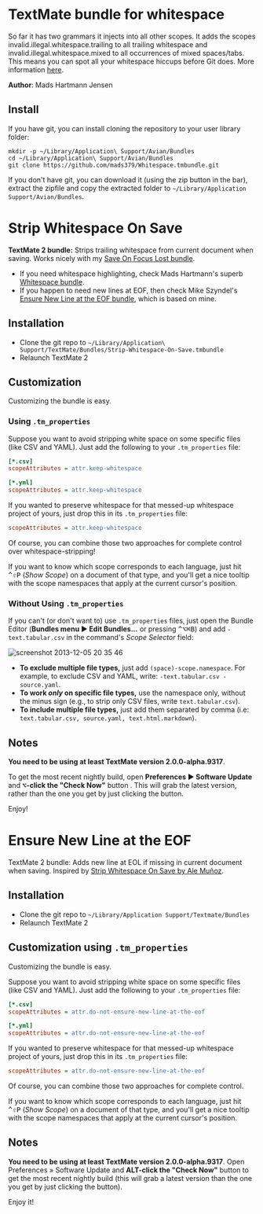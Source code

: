 TextMate bundle for whitespace
==============================

So far it has two grammars it injects into all other scopes. It adds the scopes invalid.illegal.whitespace.trailing to all trailing whitespace and invalid.illegal.whitespace.mixed to all occurrences of mixed spaces/tabs. This means you can spot all your whitespace hiccups before Git does. More information [here](http://mads379.github.com/posts/whitespace-tmbundle "here").

**Author**: Mads Hartmann Jensen

Install
-------

If you have git, you can install cloning the repository to your user library folder:

    mkdir -p ~/Library/Application\ Support/Avian/Bundles
	cd ~/Library/Application\ Support/Avian/Bundles
    git clone https://github.com/mads379/Whitespace.tmbundle.git

If you don't have git, you can download it (using the zip button in the bar), extract the zipfile and copy the extracted folder to `~/Library/Application Support/Avian/Bundles`.

# Strip Whitespace On Save

**TextMate 2 bundle:** Strips trailing whitespace from current document when saving. Works nicely with my [Save On Focus Lost bundle][bomberstudios__Save-On-Focus-Lost.tmbundle]. 

- If you need whitespace highlighting, check Mads Hartmann's superb [Whitespace bundle][mads379__Whitespace.tmbundle]. 
- If you happen to need new lines at EOF, then check Mike Szyndel's [Ensure New Line at the EOF bundle][hajder__Ensure-New-Line-at-the-EOF.tmbundle], which is based on mine.

[bomberstudios__Save-On-Focus-Lost.tmbundle]:  https://github.com/bomberstudios/Save-On-Focus-Lost.tmbundle
[mads379__Whitespace.tmbundle]:                https://github.com/mads379/Whitespace.tmbundle
[hajder__Ensure-New-Line-at-the-EOF.tmbundle]: https://github.com/hajder/Ensure-New-Line-at-the-EOF.tmbundle


## Installation

- Clone the git repo to `~/Library/Application\ Support/TextMate/Bundles/Strip-Whitespace-On-Save.tmbundle`
- Relaunch TextMate 2


## Customization

Customizing the bundle is easy.


### Using `.tm_properties`

Suppose you want to avoid stripping white space on some specific files (like CSV and YAML). Just add the following to your `.tm_properties` file:

```ini
[*.csv]
scopeAttributes = attr.keep-whitespace

[*.yml]
scopeAttributes = attr.keep-whitespace
```

If you wanted to preserve whitespace for that messed-up whitespace project of yours, just drop this in its `.tm_properties` file:

```ini
scopeAttributes = attr.keep-whitespace
```

Of course, you can combine those two approaches for complete control over whitespace-stripping!

If you want to know which scope corresponds to each language, just hit <kbd>^⇧P</kbd> (*Show Scope*) on a document of that type, and you'll get a nice tooltip with the scope namespaces that apply at the current cursor's position.


### Without Using `.tm_properties`

If you can't (or don't want to) use `.tm_properties` files, just open the Bundle Editor (**Bundles menu ▶︎ Edit Bundles...** or pressing <kbd>^⌥⌘B</kbd>) and add `-text.tabular.csv` in the command's *Scope Selector* field:

![screenshot 2013-12-05 20 35 46](https://f.cloud.github.com/assets/3832/1686305/20f9cb7e-5de5-11e3-8b76-1c09d9e40137.png)

- **To exclude multiple file types,** just add `(space)-scope.namespace`. 
  For example, to exclude CSV and YAML, write: `-text.tabular.csv -source.yaml`.
- **To work _only_ on specific file types,** use the namespace only, without the minus sign (e.g., to strip only CSV files, write `text.tabular.csv`). 
- **To include multiple file types,** just add them separated by comma (i.e: `text.tabular.csv, source.yaml, text.html.markdown`).


## Notes

**You need to be using at least TextMate version 2.0.0-alpha.9317**. 

To get the most recent nightly build, open **Preferences ▶︎ Software Update** and **<kbd>⌥</kbd>-click the "Check Now"** button . This will grab the latest version, rather than the one you get by just clicking the button.

Enjoy!

# Ensure New Line at the EOF

TextMate 2 bundle: Adds new line at EOL if missing in current document when saving. Inspired by [Strip Whitespace On Save by Ale Muñoz](https://github.com/bomberstudios/Strip-Whitespace-On-Save.tmbundle).

## Installation

- Clone the git repo to  `~/Library/Application Support/Textmate/Bundles`
- Relaunch TextMate 2

## Customization using `.tm_properties`

Customizing the bundle is easy.

Suppose you want to avoid stripping white space on some specific files (like CSV and YAML). Just add the following to your `.tm_properties` file:

```ini
[*.csv]
scopeAttributes = attr.do-not-ensure-new-line-at-the-eof

[*.yml]
scopeAttributes = attr.do-not-ensure-new-line-at-the-eof
```

If you wanted to preserve whitespace for that messed-up whitespace project of yours, just drop this in its `.tm_properties` file:

```ini
scopeAttributes = attr.do-not-ensure-new-line-at-the-eof
```

Of course, you can combine those two approaches for complete control.

If you want to know which scope corresponds to each language, just hit <kbd>^⇧P</kbd> (*Show Scope*) on a document of that type, and you'll get a nice tooltip with the scope namespaces that apply at the current cursor's position.

## Notes

**You need to be using at least TextMate version 2.0.0-alpha.9317**. Open Preferences » Software Update and **ALT-click the "Check Now"** button to get the most recent nightly build (this will grab a latest version than the one you get by just clicking the button).

Enjoy it!
